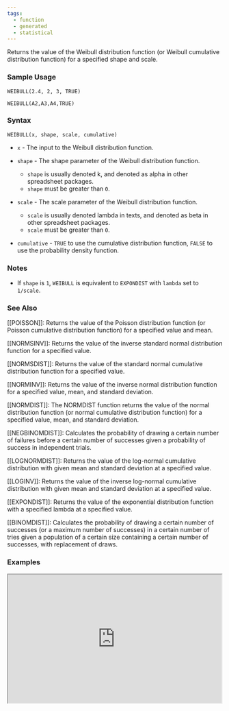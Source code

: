 ```yaml
---
tags:
  - function
  - generated
  - statistical
---
```


Returns the value of the Weibull distribution function (or Weibull cumulative distribution function) for a specified shape and scale.

### Sample Usage

`WEIBULL(2.4, 2, 3, TRUE)`

`WEIBULL(A2,A3,A4,TRUE)`

### Syntax

`WEIBULL(x, shape, scale, cumulative)`

* `x` - The input to the Weibull distribution function.
* `shape` - The shape parameter of the Weibull distribution function.

  + `shape` is usually denoted k, and denoted as alpha in other spreadsheet packages.
  + `shape` must be greater than `0`.
* `scale` - The scale parameter of the Weibull distribution function.

  + `scale` is usually denoted lambda in texts, and denoted as beta in other spreadsheet packages.
  + `scale` must be greater than `0`.
* `cumulative` - `TRUE` to use the cumulative distribution function, `FALSE` to use the probability density function.

### Notes

* If `shape` is `1`, `WEIBULL` is equivalent to `EXPONDIST` with `lambda` set to `1/scale`.

### See Also

[[POISSON]]: Returns the value of the Poisson distribution function (or Poisson cumulative distribution function) for a specified value and mean.

[[NORMSINV]]: Returns the value of the inverse standard normal distribution function for a specified value.

[[NORMSDIST]]: Returns the value of the standard normal cumulative distribution function for a specified value.

[[NORMINV]]: Returns the value of the inverse normal distribution function for a specified value, mean, and standard deviation.

[[NORMDIST]]: The NORMDIST function returns the value of the normal distribution function (or normal cumulative distribution function) for a specified value, mean, and standard deviation.

[[NEGBINOMDIST]]: Calculates the probability of drawing a certain number of failures before a certain number of successes given a probability of success in independent trials.

[[LOGNORMDIST]]: Returns the value of the log-normal cumulative distribution with given mean and standard deviation at a specified value.

[[LOGINV]]: Returns the value of the inverse log-normal cumulative distribution with given mean and standard deviation at a specified value.

[[EXPONDIST]]: Returns the value of the exponential distribution function with a specified lambda at a specified value.

[[BINOMDIST]]: Calculates the probability of drawing a certain number of successes (or a maximum number of successes) in a certain number of tries given a population of a certain size containing a certain number of successes, with replacement of draws.

### Examples

<iframe height="300" src="https://docs.google.com/spreadsheet/pub?key=0As3tAuweYU9QdF96VkcyU0xaaGMwUFZYS19xNURCd2c&amp;output=html" width="500"></iframe>